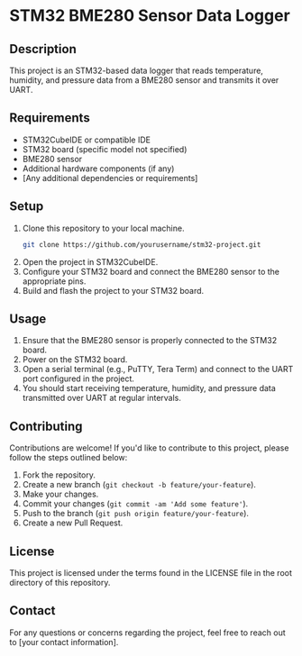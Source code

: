 # STM32 BME280 Sensor Data Logger

## Description
This project is an STM32-based data logger that reads temperature, humidity, and pressure data from a BME280 sensor and transmits it over UART.

## Requirements
- STM32CubeIDE or compatible IDE
- STM32 board (specific model not specified)
- BME280 sensor
- Additional hardware components (if any)
- [Any additional dependencies or requirements]

## Setup
1. Clone this repository to your local machine.
    ```bash
    git clone https://github.com/yourusername/stm32-project.git
    ```
2. Open the project in STM32CubeIDE.
3. Configure your STM32 board and connect the BME280 sensor to the appropriate pins.
4. Build and flash the project to your STM32 board.

## Usage
1. Ensure that the BME280 sensor is properly connected to the STM32 board.
2. Power on the STM32 board.
3. Open a serial terminal (e.g., PuTTY, Tera Term) and connect to the UART port configured in the project.
4. You should start receiving temperature, humidity, and pressure data transmitted over UART at regular intervals.

## Contributing
Contributions are welcome! If you'd like to contribute to this project, please follow the steps outlined below:
1. Fork the repository.
2. Create a new branch (`git checkout -b feature/your-feature`).
3. Make your changes.
4. Commit your changes (`git commit -am 'Add some feature'`).
5. Push to the branch (`git push origin feature/your-feature`).
6. Create a new Pull Request.

## License
This project is licensed under the terms found in the LICENSE file in the root directory of this repository.

## Contact
For any questions or concerns regarding the project, feel free to reach out to [your contact information].

